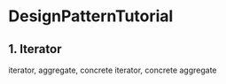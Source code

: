 # DesignPatternTutorial


## 1. Iterator

iterator, aggregate, concrete iterator, concrete aggregate



